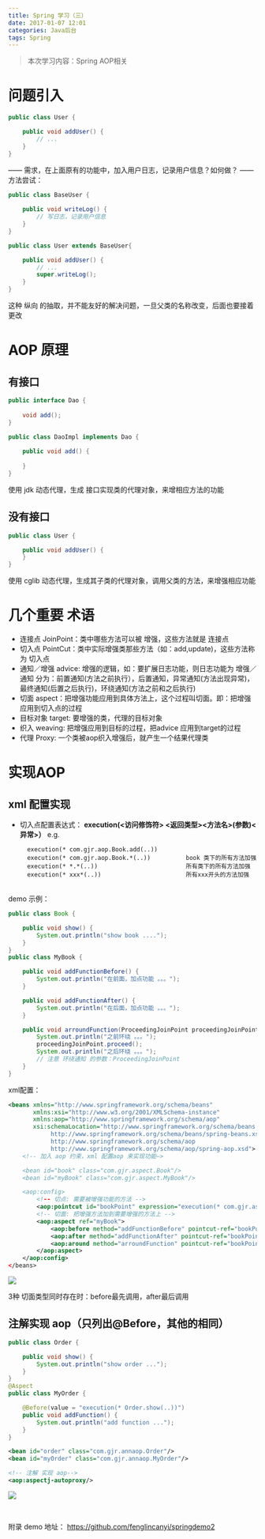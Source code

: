 ```yaml
---
title: Spring 学习（三）
date: 2017-01-07 12:01
categories: Java后台
tags: Spring
---
```

> 本次学习内容：Spring AOP相关

# 问题引入

``` java
public class User {

    public void addUser() {
        // ...
    }
}
```
—— 需求，在上面原有的功能中，加入用户日志，记录用户信息？如何做？
—— 方法尝试：

``` java
public class BaseUser {
    
    public void writeLog() {
        // 写日志，记录用户信息
    }
}
```

``` java
public class User extends BaseUser{

    public void addUser() {
        // ...
        super.writeLog();
    }
}
```
这种 纵向 的抽取，并不能友好的解决问题，一旦父类的名称改变，后面也要接着更改

# AOP 原理
## 有接口

``` java
public interface Dao {
    
    void add();
}

public class DaoImpl implements Dao {
    
    public void add() {
        
    }
}
```
使用 jdk 动态代理，生成 接口实现类的代理对象，来增相应方法的功能
## 没有接口

``` java
public class User {

    public void addUser() {
    }
}
```
使用 cglib 动态代理，生成其子类的代理对象，调用父类的方法，来增强相应功能

# 几个重要 术语
* 连接点 JoinPoint：类中哪些方法可以被 增强，这些方法就是 连接点
* 切入点 PointCut：类中实际增强类那些方法（如：add,update)，这些方法称为 切入点
* 通知／增强 advice: 增强的逻辑，如：要扩展日志功能，则日志功能为 增强／通知
分为：前置通知(方法之前执行），后置通知，异常通知(方法出现异常)，最终通知(后置之后执行)，环绕通知(方法之前和之后执行)
* 切面 aspect：把增强功能应用到具体方法上，这个过程叫切面。即：把增强应用到切入点的过程
* 目标对象 target: 要增强的类，代理的目标对象
* 织入 weaving: 把增强应用到目标的过程，把advice 应用到target的过程
* 代理 Proxy: 一个类被aop织入增强后，就产生一个结果代理类

# 实现AOP
## xml 配置实现
* 切入点配置表达式：
**execution(<访问修饰符> <返回类型><方法名>(参数)<异常>）**
e.g.

        execution(* com.gjr.aop.Book.add(..))
        execution(* com.gjr.aop.Book.*(..))          book 类下的所有方法加强
        execution(* *.*(..))                         所有类下的所有方法加强
        execution(* xxx*(..))                        所有xxx开头的方法加强

<br>
demo 示例：

``` java
public class Book {

    public void show() {
        System.out.println("show book ....");
    }
}
public class MyBook {

    public void addFunctionBefore() {
        System.out.println("在前面，加点功能 。。。");
    }

    public void addFunctionAfter() {
        System.out.println("在后面，加点功能 。。。");
    }

    public void arroundFunction(ProceedingJoinPoint proceedingJoinPoint) throws Throwable {
        System.out.println("之前环绕 。。。");
        proceedingJoinPoint.proceed();
        System.out.println("之后环绕 。。。");
        // 注意 环绕通知 的参数：ProceedingJoinPoint
    }
}
```
xml配置：

``` xml
<beans xmlns="http://www.springframework.org/schema/beans"
       xmlns:xsi="http://www.w3.org/2001/XMLSchema-instance"
       xmlns:aop="http://www.springframework.org/schema/aop"
       xsi:schemaLocation="http://www.springframework.org/schema/beans
            http://www.springframework.org/schema/beans/spring-beans.xsd
            http://www.springframework.org/schema/aop
            http://www.springframework.org/schema/aop/spring-aop.xsd">
    <!-- 加入 aop 约束，xml 配置aop 来实现功能—>

    <bean id="book" class="com.gjr.aspect.Book"/>
    <bean id="myBook" class="com.gjr.aspect.MyBook"/>

    <aop:config>
        <!-- 切点: 需要被增强功能的方法 -->
        <aop:pointcut id="bookPoint" expression="execution(* com.gjr.aspect.Book.show(..))"/>
        <!-- 切面: 把增强方法加到需要增强的方法上 -->
        <aop:aspect ref="myBook">
            <aop:before method="addFunctionBefore" pointcut-ref="bookPoint"/>
            <aop:after method="addFunctionAfter" pointcut-ref="bookPoint"/>
            <aop:around method="arroundFunction" pointcut-ref="bookPoint"/>
        </aop:aspect>
    </aop:config>
</beans>
```
![](http://7xr1vo.com1.z0.glb.clouddn.com/DE37AB73-E35C-4515-8EE9-377A606E3956.png)

3种 切面类型同时存在时：before最先调用，after最后调用
## 注解实现 aop（只列出@Before，其他的相同）

``` java
public class Order {

    public void show() {
        System.out.println("show order ...");
    }
}
@Aspect
public class MyOrder {

    @Before(value = "execution(* Order.show(..))")
    public void addFunction() {
        System.out.println("add function ...");
    }
}
```

``` xml
<bean id="order" class="com.gjr.annaop.Order"/>
<bean id="myOrder" class="com.gjr.annaop.MyOrder"/>

<!-- 注解 实现 aop-->
<aop:aspectj-autoproxy/>
```
![](http://7xr1vo.com1.z0.glb.clouddn.com/83664DD4-196B-44DB-BF22-16A94F0FFA01.png)



<br>

附录
demo 地址：
https://github.com/fenglincanyi/springdemo2